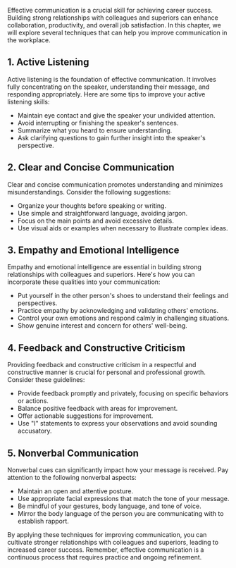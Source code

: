 
Effective communication is a crucial skill for achieving career success. Building strong relationships with colleagues and superiors can enhance collaboration, productivity, and overall job satisfaction. In this chapter, we will explore several techniques that can help you improve communication in the workplace.

1\. Active Listening
-------------------

Active listening is the foundation of effective communication. It involves fully concentrating on the speaker, understanding their message, and responding appropriately. Here are some tips to improve your active listening skills:

* Maintain eye contact and give the speaker your undivided attention.
* Avoid interrupting or finishing the speaker's sentences.
* Summarize what you heard to ensure understanding.
* Ask clarifying questions to gain further insight into the speaker's perspective.

2\. Clear and Concise Communication
----------------------------------

Clear and concise communication promotes understanding and minimizes misunderstandings. Consider the following suggestions:

* Organize your thoughts before speaking or writing.
* Use simple and straightforward language, avoiding jargon.
* Focus on the main points and avoid excessive details.
* Use visual aids or examples when necessary to illustrate complex ideas.

3\. Empathy and Emotional Intelligence
-------------------------------------

Empathy and emotional intelligence are essential in building strong relationships with colleagues and superiors. Here's how you can incorporate these qualities into your communication:

* Put yourself in the other person's shoes to understand their feelings and perspectives.
* Practice empathy by acknowledging and validating others' emotions.
* Control your own emotions and respond calmly in challenging situations.
* Show genuine interest and concern for others' well-being.

4\. Feedback and Constructive Criticism
--------------------------------------

Providing feedback and constructive criticism in a respectful and constructive manner is crucial for personal and professional growth. Consider these guidelines:

* Provide feedback promptly and privately, focusing on specific behaviors or actions.
* Balance positive feedback with areas for improvement.
* Offer actionable suggestions for improvement.
* Use "I" statements to express your observations and avoid sounding accusatory.

5\. Nonverbal Communication
--------------------------

Nonverbal cues can significantly impact how your message is received. Pay attention to the following nonverbal aspects:

* Maintain an open and attentive posture.
* Use appropriate facial expressions that match the tone of your message.
* Be mindful of your gestures, body language, and tone of voice.
* Mirror the body language of the person you are communicating with to establish rapport.

By applying these techniques for improving communication, you can cultivate stronger relationships with colleagues and superiors, leading to increased career success. Remember, effective communication is a continuous process that requires practice and ongoing refinement.
